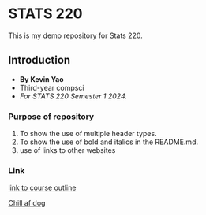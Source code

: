 
# STATS 220
This is my demo repository for Stats 220.
## Introduction 
* **By Kevin Yao**
* Third-year compsci
* *For STATS 220 Semester 1 2024.*

### Purpose of repository
1. To show the use of multiple header types.
2. To show the use of bold and italics in the README.md. 
3. use of links to other websites



### Link
[link to course outline](https://courseoutline.auckland.ac.nz/dco/course/STATS/220/1243)

[Chill af dog](https://www.instagram.com/reel/C2eyK7WP1BQ)
